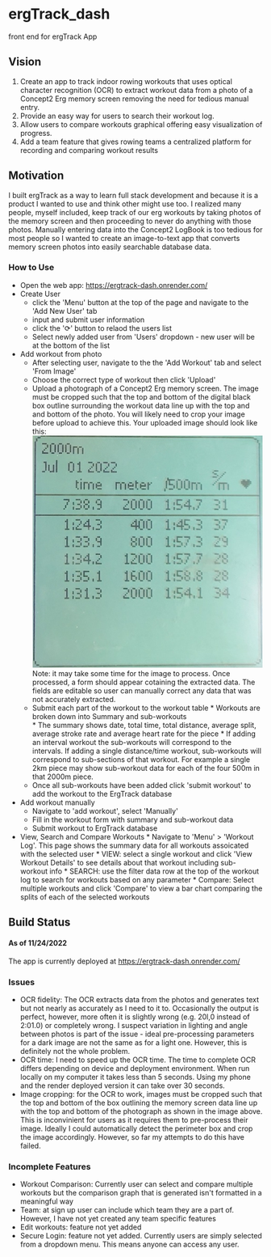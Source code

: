 # ergTrack_dash
front end for ergTrack App

## Vision
1. Create an app to track indoor rowing workouts that uses optical character recognition (OCR) to extract workout data from a photo of a Concept2 Erg memory screen removing the need for tedious manual entry. 
2. Provide an easy way for users to search their workout log. 
3. Allow users to compare workouts graphical offering easy visualization of progress. 
4. Add a team feature that gives rowing teams a centralized platform for recording and comparing workout results 

## Motivation 
I built ergTrack as a way to learn full stack development and because it is a product I wanted to use and think other might use too. I realized many people, myself included, keep track of our erg workouts by taking photos of the memory screen and then proceeding to never do anything with those photos. Manually entering data into the Concept2 LogBook is too tedious for most people so I wanted to create an image-to-text app that converts memory screen photos into easily searchable database data. 

### How to Use
* Open the web app: https://ergtrack-dash.onrender.com/ 
* Create User
    * click the 'Menu' button at the top of the page and navigate to the 'Add New User' tab 
    * input and submit user information 
    * click the '⟳' button to relaod the users list
    * Select newly added user from 'Users' dropdown - new user will be at the bottom of the list 
* Add workout from photo
    * After selecting user, navigate to the the 'Add Workout' tab and select 'From Image' 
    * Choose the correct type of workout then click 'Upload'
    * Upload a photograph of a Concept2 Erg memory screen. The image must be cropped such that the top and bottom of the digital black box outline surrounding the workout data line up with the top and and bottom of the photo. You will likely need to crop your image before upload to achieve this. Your uploaded image should look like this: 
    ![ergScreen](cr_erg02.jpg)
    Note: it may take some time for the image to process. Once processed, a form should appear cotaining the extracted data. The fields are editable so user can manually correct any data that was not accurately extracted. 
    * Submit each part of the workout to the workout table
            * Workouts are broken down into Summary and sub-workouts  
            * The summary shows date, total time, total distance, average split, average stroke rate and average heart rate for the piece
            * If adding an interval workout the sub-workouts will correspond to the intervals. If adding a single distance/time workout, sub-workouts will correspond to sub-sections of that workout. For example a single 2km piece may show sub-workout data for each of the four 500m in that 2000m piece. 
    * Once all sub-workouts have been added click 'submit workout' to add the workout to the ErgTrack database 
* Add workout manually
    * Navigate to 'add workout', select 'Manually'
    * Fill in the workout form with summary and sub-workout data
    * Submit workout to ErgTrack database 
* View, Search and Compare Workouts
        * Navigate to 'Menu' > 'Workout Log'. This page shows the summary data for all workouts assoicated with the selected user
        * VIEW: select a single workout and click 'View Workout Details' to see details about that workout including sub-workout info
        * SEARCH: use the filter data row at the top of the workout log to search for workouts based on any parameter 
        * Compare: Select multiple workouts and click 'Compare' to view a bar chart comparing the splits of each of the selected workouts


## Build Status
#### As of 11/24/2022
The app is currently deployed at https://ergtrack-dash.onrender.com/ 
### Issues
* OCR fidelity: The OCR extracts data from the photos and generates text but not nearly as accurately as I need to it to. Occasionally the output is perfect, however, more often it is slightly wrong (e.g. 20l,0 instead of 2:01.0) or completely wrong. I suspect variation in lighting and angle between photos is part of the issue - ideal pre-processing parameters for a dark image are not the same as for a light one. However, this is definitely not the whole problem.
* OCR time: I need to speed up the OCR time. The time to complete OCR differs depending on device and deployment environment. When run locally on my computer it takes less than 5 seconds. Using my phone and the render deployed version it can take over 30 seconds. 
* Image cropping: for the OCR to work, images must be cropped such that the top and bottom of the box  outlining the memory screen data line up with the top and bottom of the photograph as shown in the image above. This is inconvinient for users as it requires them to pre-process their image. Ideally I could automatically detect the perimeter box and crop the image accordingly. However, so far my attempts to do this have failed. 

### Incomplete Features
* Workout Comparison: Currently user can select and compare multiple workouts but the comparison graph that is generated isn't formatted in a meaningful way 
* Team: at sign up user can include which team they are a part of. However, I have not yet created any team specific features 
* Edit workouts: feature not yet added 
* Secure Login: feature not yet added. Currently users are simply selected from a dropdown menu. This means anyone can access any user. 

